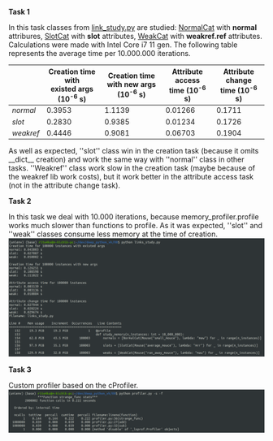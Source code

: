 **Task 1**

In this task classes from [link_study.py](https://github.com/m-kichik/deep_python_vk/blob/master/08/links_study.py) are studied:
[NormalCat](https://github.com/m-kichik/deep_python_vk/blob/master/08/links_study.py#L16) with **normal** attribures,
[SlotCat](https://github.com/m-kichik/deep_python_vk/blob/master/08/links_study.py#L22) with **slot** attributes,
[WeakCat](https://github.com/m-kichik/deep_python_vk/blob/master/08/links_study.py#L30) with **weakref.ref** attributes.
Calculations were made with Intel Core i7 11 gen. The following table represents the average time per 10.000.000 iterations.

|           | Creation time with<br>existed args (10<sup>-6</sup> s) | Creation time<br>with new args (10<sup>-6</sup> s) | Attribute access<br>time (10<sup>-6</sup> s) | Attribute change<br>time (10<sup>-6</sup> s) |
|-----------|----------------------------------------|------------------------------------|------------------------------|------------------------------|
| *normal*  | 0.3953                                  | 1.1139                             | 0.01266                       | 0.1711                        |
| *slot*    | 0.2830                                  | 0.9385                              | 0.01234                       | 0.1726                        |
| *weakref* | 0.4446                                  | 0.9081                              | 0.06703                       | 0.1904                        |

As well as expected, ''slot'' class win in the creation task (because it omits \_\_dict\_\_ creation) and work the same way
with ''normal'' class in other tasks. ''Weakref'' class work slow in the creation task (maybe because of the weakref lib work costs),
but it work better in the attribute access task (not in the attribute change task).

**Task 2**

In this task we deal with 10.000 iterations, because memory_profiler.profile works much slower than functions to profile. As it was expected, ''slot'' and ''weak'' classes consume less memory at the time of creation. 
![task2_image](media/cats.png)

**Task 3**

Custom profiler based on the cProfiler.
![task3_image](media/profiler.png)
